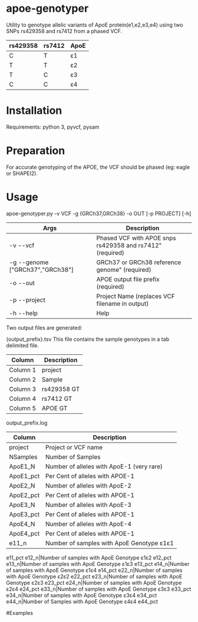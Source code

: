 # apoe-genotyper
Utility to genotype allelic variants of ApoE protein(e1,e2,e3,e4) using two SNPs rs429358 and rs7412 from a phased VCF.
      
rs429358|rs7412|ApoE
--------|------|-----
C       |T     |ε1
T       |T     |ε2
T       |C     |ε3
C       |C     |ε4

# Installation

Requirements: 
      python 3, 
      pyvcf,
      pysam 
# Preparation

For accurate genotyping of the APOE, the VCF should be phased (eg: eagle or SHAPEI2). 

# Usage

apoe-genotyper.py  -v VCF -g {GRCh37,GRCh38} -o OUT [-p PROJECT] [-h]

Args                              |Description
----------------------------------|---------------------------------------------------------
-v   --vcf                       |Phased VCF with APOE snps rs429358 and rs7412" (required)
-g   --genome ["GRCh37","GRCh38"] |GRCh37 or GRCh38 reference genome" (required) 
-o   --out                        |APOE output file prefix (required)
-p   --project                    |Project Name (replaces VCF filename in output)
-h  --help                        |Help

Two output files are generated:

{output_prefix}.tsv This file contains the sample genotypes in a tab delimited file.

Column|Description
------|-----------
Column 1 |project
Column 2 |Sample 
Column 3 |rs429358 GT
Column 4 |rs7412 GT
Column 5 |APOE GT

output_prefix.log

Column|Description
------|---------------------------
project|Project or VCF name
NSamples|Number of Samples
ApoE1_N|Number of alleles with ApoE-1 (very rare)
ApoE1_pct|Per Cent of alleles with APOE-1
ApoE2_N| Number of alleles with ApoE-2
ApoE2_pct|Per Cent of alleles with APOE-1
ApoE3_N| Number of alleles with ApoE-3
ApoE3_pct|Per Cent of alleles with APOE-1
ApoE4_N| Number of alleles with ApoE-4
ApoE4_pct|Per Cent of alleles with APOE-1
e11_n|Number of samples with ApoE Genotype ε1ε1
e11_pct
e12_n|Number of samples with ApoE Genotype ε1ε2
e12_pct
e13_n|Number of samples with ApoE Genotype ε1ε3
e13_pct
e14_n|Number of samples with ApoE Genotype ε1ε4
e14_pct
e22_n|Number of samples with ApoE Genotype ε2ε2
e22_pct
e23_n|Number of samples with ApoE Genotype ε2ε3
e23_pct
e24_n|Number of samples with ApoE Genotype ε2ε4
e24_pct
e33_n|Number of samples with ApoE Genotype ε3ε3
e33_pct
e34_n|Number of samples with ApoE Genotype ε3ε4
e34_pct
e44_n|Number of Samples with ApoE Genotype ε4ε4
e44_pct



#Examples
